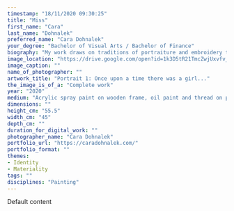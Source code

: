 ```yaml
---
timestamp: "18/11/2020 09:30:25"
title: "Miss"
first_name: "Cara"
last_name: "Dohnalek"
preferred_name: "Cara Dohnalek"
your_degree: "Bachelor of Visual Arts / Bachelor of Finance"
biography: "My work draws on traditions of portraiture and embroidery to explore themes of nostalgia, memory, personal lived experience and tradition. I’ve chosen a period of time all humans have in common, childhood. My project is not relevant to this current climate or any historical topics of conflict. It is calm, simple and pleasing, a tool for escapism, something I deem important for self-survival in this present time. I believe children are the less negative and sadistic form of a human, therefore a fitting vessel for this aim. I’ve utilized photographs of me as a child and artwork from my earlier years to help navigate my work. My choices of medium are dictated by reflecting on my personal relationship with art and making as a child. Colour choices were a calculated process, guided by research into the psychology of colour in children."
image_location: "https://drive.google.com/open?id=1k3D5tR21TmcZwjUxvfv_XimkjPX1pNfk"
image_caption: ""
name_of_photographer: ""
artwork_title: "Portrait 1: Once upon a time there was a girl..."
the_image_is_of_a: "Complete work"
year: "2020"
medium: "Acrylic spray paint on wooden frame, oil paint and thread on plywood board"
dimensions: ""
height_cm: "55.5"
width_cm: "45"
depth_cm: ""
duration_for_digital_work: ""
photographer_name: "Cara Dohnalek"
portfolio_url: "https://caradohnalek.com/"
portfolio_format: ""
themes:
- Identity
- Materiality
tags: ""
disciplines: "Painting"
---
```


Default content